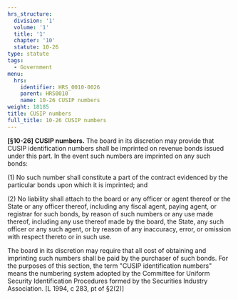 ```yaml
---
hrs_structure:
  division: '1'
  volume: '1'
  title: '1'
  chapter: '10'
  statute: 10-26
type: statute
tags:
  - Government
menu:
  hrs:
    identifier: HRS_0010-0026
    parent: HRS0010
    name: 10-26 CUSIP numbers
weight: 18185
title: CUSIP numbers
full_title: 10-26 CUSIP numbers
---
```

**[§10-26] CUSIP numbers.** The board in its discretion may provide that CUSIP identification numbers shall be imprinted on revenue bonds issued under this part. In the event such numbers are imprinted on any such bonds:

(1) No such number shall constitute a part of the contract evidenced by the particular bonds upon which it is imprinted; and

(2) No liability shall attach to the board or any officer or agent thereof or the State or any officer thereof, including any fiscal agent, paying agent, or registrar for such bonds, by reason of such numbers or any use made thereof, including any use thereof made by the board, the State, any such officer or any such agent, or by reason of any inaccuracy, error, or omission with respect thereto or in such use.

The board in its discretion may require that all cost of obtaining and imprinting such numbers shall be paid by the purchaser of such bonds. For the purposes of this section, the term "CUSIP identification numbers" means the numbering system adopted by the Committee for Uniform Security Identification Procedures formed by the Securities Industry Association. [L 1994, c 283, pt of §2(2)]